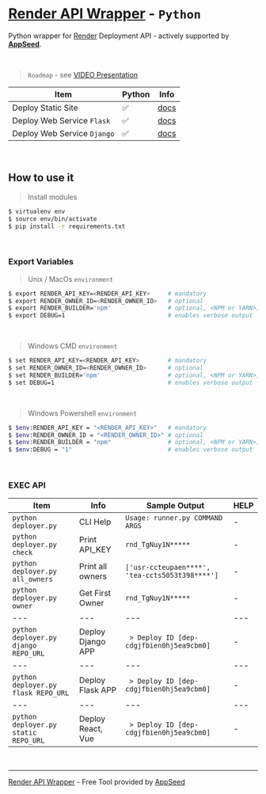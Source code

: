 # [Render API Wrapper](https://www.youtube.com/watch?v=RRbmOhTzkYo) - `Python`

Python wrapper for [Render](https://render.com/) Deployment API - actively supported by **[AppSeed](https://appseed.us/)**.

<br />

> `Roadmap` - see [VIDEO Presentation](https://www.youtube.com/watch?v=RRbmOhTzkYo)

| Item | Python | Info |
| --- | --- | --- |
| Deploy Static Site | ✅ | [docs](./docs/python/deploy-static.md) |
| Deploy Web Service `Flask` | ✅ | [docs](./docs/python/deploy-flask.md) |
| Deploy Web Service `Django` | ✅ | [docs](./docs/python/deploy-django.md) |

<br />

## How to use it

> Install modules

```bash
$ virtualenv env
$ source env/bin/activate
$ pip install -r requirements.txt
```

<br />

### Export Variables

> Unix / MacOs `environment`

```bash
$ export RENDER_API_KEY=<RENDER_API_KEY>     # mandatory
$ export RENDER_OWNER_ID=<RENDER_OWNER_ID>   # optional
$ export RENDER_BUILDER='npm'                # optional, <NPM or YARN>, defaults to NPM
$ export DEBUG=1                             # enables verbose output
```

<br />

> Windows CMD `environment`

```bash
$ set RENDER_API_KEY=<RENDER_API_KEY>        # mandatory
$ set RENDER_OWNER_ID=<RENDER_OWNER_ID>      # optional
$ set RENDER_BUILDER='npm'                   # optional, <NPM or YARN>, defaults to NPM
$ set DEBUG=1                                # enables verbose output
```

<br />

> Windows Powershell `environment`

```bash
$ $env:RENDER_API_KEY = "<RENDER_API_KEY>"   # mandatory
$ $env:RENDER_OWNER_ID = "<RENDER_OWNER_ID>" # optional
$ $env:RENDER_BUILDER = "npm"                # optional, <NPM or YARN>, defaults to NPM
$ $env:DEBUG = "1"                           # enables verbose output
```

<br />

### EXEC API

| Item | Info | Sample Output | HELP |
| --- | --- | --- | --- |
| `python deployer.py` | CLI Help | `Usage: runner.py COMMAND ARGS` | - |
| `python deployer.py check` | Print API_KEY | `rnd_TgNuy1N*****` | - |
| `python deployer.py all_owners` | Print all owners | `['usr-ccteupaen****', 'tea-ccts5053t398****']` | - |
| `python deployer.py owner` | Get First Owner | `rnd_TgNuy1N*****` | - |
| --- | --- | --- | --- |
| `python deployer.py django REPO_URL` | Deploy Django APP | ` > Deploy ID [dep-cdgjfbien0hj5ea9cbm0]` | - |
| --- | --- | --- | --- |
| `python deployer.py flask REPO_URL` | Deploy Flask APP | ` > Deploy ID [dep-cdgjfbien0hj5ea9cbm0]` | - |
| --- | --- | --- | --- |
| `python deployer.py static REPO_URL` | Deploy React, Vue | ` > Deploy ID [dep-cdgjfbien0hj5ea9cbm0]` | - |

<br />

---
[Render API Wrapper](https://www.youtube.com/watch?v=RRbmOhTzkYo) - Free Tool provided by [AppSeed](https://appseed.us/)
